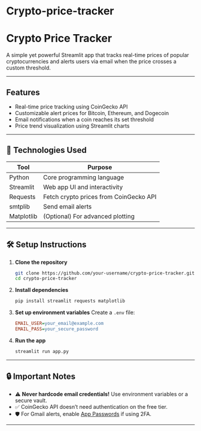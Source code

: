 # Crypto-price-tracker


# Crypto Price Tracker

A simple yet powerful Streamlit app that tracks real-time prices of popular cryptocurrencies and alerts users via email when the price crosses a custom threshold.

---

## Features

-  Real-time price tracking using CoinGecko API  
-  Customizable alert prices for Bitcoin, Ethereum, and Dogecoin  
-  Email notifications when a coin reaches its set threshold  
-  Price trend visualization using Streamlit charts  

---

## 🔧 Technologies Used

| Tool         | Purpose                                  |
|--------------|-------------------------------------------|
| Python       | Core programming language                 |
| Streamlit    | Web app UI and interactivity              |
| Requests     | Fetch crypto prices from CoinGecko API    |
| smtplib      | Send email alerts                         |
| Matplotlib   | (Optional) For advanced plotting          |

---

## 🛠️ Setup Instructions

1. **Clone the repository**
   ```bash
   git clone https://github.com/your-username/crypto-price-tracker.git
   cd crypto-price-tracker
   ```

2. **Install dependencies**
   ```bash
   pip install streamlit requests matplotlib
   ```

3. **Set up environment variables**
   Create a `.env` file:
   ```ini
   EMAIL_USER=your_email@example.com
   EMAIL_PASS=your_secure_password
   ```

4. **Run the app**
   ```bash
   streamlit run app.py
   ```

---

## 🔒 Important Notes

- ⚠️ **Never hardcode email credentials!** Use environment variables or a secure vault.  
- ✅ CoinGecko API doesn’t need authentication on the free tier.  
- 🛡️ For Gmail alerts, enable [App Passwords](https://support.google.com/accounts/answer/185833?hl=en) if using 2FA.  

---


